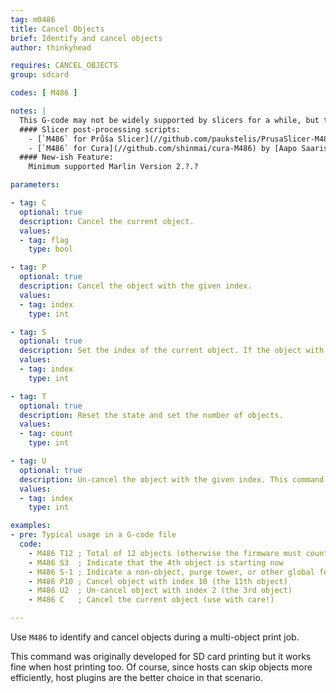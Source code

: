 ```yaml
---
tag: m0486
title: Cancel Objects
brief: Identify and cancel objects
author: thinkyhead

requires: CANCEL_OBJECTS
group: sdcard

codes: [ M486 ]

notes: |
  This G-code may not be widely supported by slicers for a while, but they do include helpful comments in the G-code output that includes the current object. So for now you can use a post-processing script to convert these comments into `M486` commands.
  #### Slicer post-processing scripts:
    - [`M486` for Průša Slicer](//github.com/paukstelis/PrusaSlicer-M486) by [Paul Paukstelis](//github.com/paukstelis).
    - [`M486` for Cura](//github.com/shinmai/cura-M486) by [Aapo Saaristo](//x.com/shinmai).
  #### New-ish Feature:
    Minimum supported Marlin Version 2.?.?

parameters:

- tag: C
  optional: true
  description: Cancel the current object.
  values:
  - tag: flag
    type: bool

- tag: P
  optional: true
  description: Cancel the object with the given index.
  values:
  - tag: index
    type: int

- tag: S
  optional: true
  description: Set the index of the current object. If the object with the given index has been canceled, this will cause the firmware to skip to the next object. The value -1 is used to indicate something that isn't an object and shouldn't be skipped.
  values:
  - tag: index
    type: int

- tag: T
  optional: true
  description: Reset the state and set the number of objects.
  values:
  - tag: count
    type: int

- tag: U
  optional: true
  description: Un-cancel the object with the given index. This command will be ignored if the object has already been skipped.
  values:
  - tag: index
    type: int

examples:
- pre: Typical usage in a G-code file
  code:
    - M486 T12 ; Total of 12 objects (otherwise the firmware must count)
    - M486 S3  ; Indicate that the 4th object is starting now
    - M486 S-1 ; Indicate a non-object, purge tower, or other global feature
    - M486 P10 ; Cancel object with index 10 (the 11th object)
    - M486 U2  ; Un-cancel object with index 2 (the 3rd object)
    - M486 C   ; Cancel the current object (use with care!)

---
```


Use `M486` to identify and cancel objects during a multi-object print job.

This command was originally developed for SD card printing but it works fine when host printing too. Of course, since hosts can skip objects more efficiently, host plugins are the better choice in that scenario.

